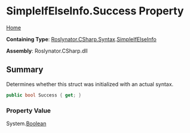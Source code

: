 # SimpleIfElseInfo\.Success Property

[Home](../../../../../README.md)

**Containing Type**: [Roslynator.CSharp.Syntax](../../README.md)\.[SimpleIfElseInfo](../README.md)

**Assembly**: Roslynator\.CSharp\.dll

## Summary

Determines whether this struct was initialized with an actual syntax\.

```csharp
public bool Success { get; }
```

### Property Value

System\.[Boolean](https://docs.microsoft.com/en-us/dotnet/api/system.boolean)

